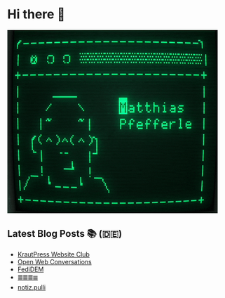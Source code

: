 # Hi there 👋

![ASCII version of me](ascii-green.gif "ASCII version of me")

## Latest Blog Posts 📚 (🇩🇪)
<!-- BLOG-POST-LIST:START -->
- [KrautPress Website Club](https://notiz.blog/2025/02/24/krautpress-website-club/)
- [Open Web Conversations](https://notiz.blog/2025/02/20/open-web-conversations/)
- [FediDEM](https://notiz.blog/2025/02/11/fedidem/)
- [𝍤𝍤𝍤𝍣](https://notiz.blog/2024/12/07/19/)
- [notiz.pulli](https://notiz.blog/2024/11/08/notiz-pulli/)
<!-- BLOG-POST-LIST:END -->
